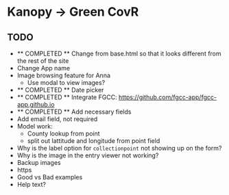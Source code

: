 # Kanopy -> Green CovR

## TODO

 - ** COMPLETED ** Change from base.html so that it looks different from the rest of the site
 - Change App name
 - Image browsing feature for Anna
    - Use modal to view images?
 - ** COMPLETED ** Date picker
 - ** COMPLETED ** Integrate FGCC: https://github.com/fgcc-app/fgcc-app.github.io
 - ** COMPLETED ** Add necessary fields
 - Add email field, not required
 - Model work:
    - County lookup from point
    - split out lattitude and longitude from point field
 - Why is the label option for `collectionpoint` not showing up on the form?
 - Why is the image in the entry viewer not working?
 - Backup images
 - https
 - Good vs Bad examples
 - Help text?
